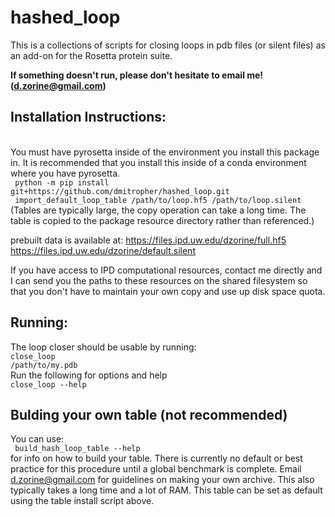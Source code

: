 # hashed_loop

This is a collections of scripts for closing loops in pdb files (or silent files) as an add-on for the Rosetta protein suite.

<b> If something doesn't run, please don't hesitate to email me! (d.zorine@gmail.com) </b>

## Installation Instructions:

<br/>
You must have pyrosetta inside of the environment you install this package in. It is recommended that you install this inside of a conda environment where you have pyrosetta.


<br/>
<code> python -m pip install git+https://github.com/dmitropher/hashed_loop.git </code><br/>
<code> import_default_loop_table /path/to/loop.hf5 /path/to/loop.silent </code><br/>
(Tables are typically large, the copy operation can take a long time. The table is copied to the package resource directory rather than referenced.)

prebuilt data is available at:
https://files.ipd.uw.edu/dzorine/full.hf5
https://files.ipd.uw.edu/dzorine/default.silent


If you have access to IPD computational resources, contact me directly and I can send you the paths to these resources on the shared filesystem so that you don't have to maintain your own copy and use up disk space quota.


## Running:

The loop closer should be usable by running:
<br/><code>close_loop /path/to/my.pdb</code><br/>
Run the following for options and help
<br/><code>close_loop --help</code><br/>

## Bulding your own table (not recommended)
You can use: <br/> <code> build_hash_loop_table --help </code> <br/> for info on how to build your table. There is currently no default or best practice for this procedure until a global benchmark is complete. Email d.zorine@gmail.com for guidelines on making your own archive. This also typically takes a long time and a lot of RAM. This table can be set as default using the table install script above.
